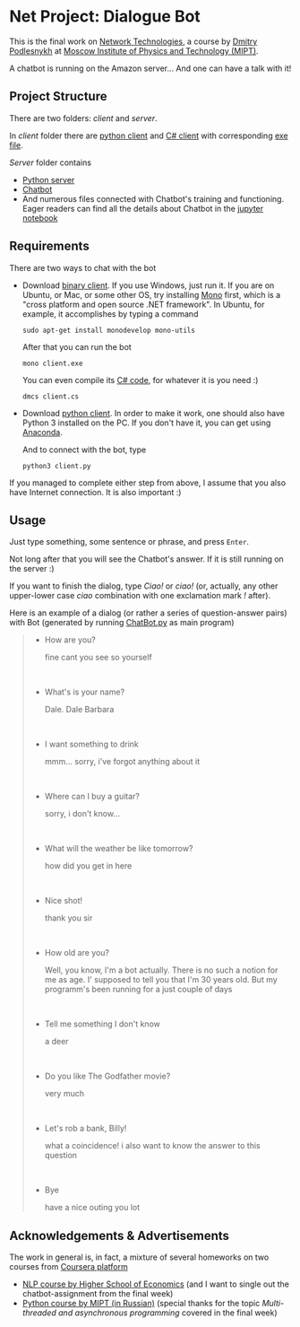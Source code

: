 # Net Project: Dialogue Bot


This is the final work on [Network Technologies](http://acm.mipt.ru/twiki/bin/view/Networks), a course by [Dmitry Podlesnykh](http://wikimipt.org/wiki/%D0%9F%D0%BE%D0%B4%D0%BB%D0%B5%D1%81%D0%BD%D1%8B%D1%85_%D0%94%D0%BC%D0%B8%D1%82%D1%80%D0%B8%D0%B9_%D0%90%D1%80%D1%82%D1%83%D1%80%D0%BE%D0%B2%D0%B8%D1%87) at [Moscow Institute of Physics and Technology (MIPT)](https://mipt.ru/english/).

A chatbot is running on the Amazon server... And one can have a talk with it!

## Project Structure

There are two folders: *client* and *server*.

In *client* folder there are [python client](https://github.com/Alvant/Net-Project/blob/master/client/client.py) and [C# client](https://github.com/Alvant/Net-Project/blob/master/client/client.cs) with corresponding [exe file](https://github.com/Alvant/Net-Project/blob/master/client/client.exe).

*Server* folder contains

* [Python server](https://github.com/Alvant/Net-Project/blob/master/server/server.py)
* [Chatbot](https://github.com/Alvant/Net-Project/blob/master/server/chatbot.py)
* And numerous files connected with Chatbot's training and functioning. Eager readers can find all the details about Chatbot in the [jupyter notebook](https://github.com/Alvant/Net-Project/blob/master/server/exploring_chatbot.ipynb)



## Requirements

There are two ways to chat with the bot

* Download [binary client](https://github.com/Alvant/Net-Project/blob/master/client/client.exe). If you use Windows, just run it. If you are on Ubuntu, or Mac, or some other OS, try installing [Mono](http://www.mono-project.com/) first, which is a "cross platform and open source .NET framework". In Ubuntu, for example, it accomplishes by typing a command

  `sudo apt-get install monodevelop mono-utils`

  After that you can run the bot

  `mono client.exe`

  You can even compile its [C# code](https://github.com/Alvant/Net-Project/blob/master/client/client.cs), for whatever it is you need :)

  `dmcs client.cs` 

* Download [python client](https://github.com/Alvant/Net-Project/blob/master/client/client.py). In order to make it work, one should also have Python 3 installed on the PC. If you don't have it, you can get using [Anaconda](https://anaconda.org/anaconda/python).

  And to connect with the bot, type

  `python3 client.py`


If you managed to complete either step from above, I assume that you also have Internet connection. It is also important :)


## Usage

Just type something, some sentence or phrase, and press `Enter`.

Not long after that you will see the Chatbot's answer. If it is still running on the server :)

If you want to finish the dialog, type *Ciao!* or *ciao!* (or, actually, any other upper-lower case *ciao* combination with one exclamation mark *!* after).

Here is an example of a dialog (or rather a series of question-answer pairs) with Bot (generated by running [ChatBot.py](https://github.com/Alvant/Net-Project/blob/master/server/chatbot.py) as main program)

> * How are you?
>
>   fine cant you see so yourself
>
>   ​
>
> * What's is your name?
>
>   Dale. Dale Barbara
>
>   ​
>
> * I want something to drink
>
>   mmm... sorry, i've forgot anything about it
>
>   ​
>
> * Where can I buy a guitar?
>
>   sorry, i don't know...
>
>   ​
>
> * What will the weather be like tomorrow?
>
>   how did you get in here
>
>   ​
>
> * Nice shot!
>
>   thank you sir
>
>   ​
>
> * How old are you?
>
>   Well, you know, I'm a bot actually. There is no such a notion for me as age. I' supposed to tell you that I'm 30 years old. But my programm's been running for a just couple of days
>
>   ​
>
> * Tell me something I don't know
>
>   a deer
>
>   ​
>
> * Do you like The Godfather movie?
>
>   very much
>
>   ​
>
> * Let's rob a bank, Billy!
>
>   what a coincidence! i also want to know the answer to this question
>
>   ​
>
> * Bye
>
>   have a nice outing you lot

## Acknowledgements & Advertisements

The work in general is, in fact, a mixture of several homeworks on two courses from [Coursera platform](https://www.coursera.org/)

* [NLP course by Higher School of Economics](https://www.coursera.org/learn/language-processing) (and I want to single out the chatbot-assignment from the final week)
* [Python course by MIPT (in Russian)](https://www.coursera.org/learn/programming-in-python) (special thanks for the topic *Multi-threaded and asynchronous programming* covered in the final week)